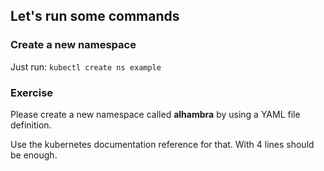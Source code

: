 ## Let's run some commands


### Create a new namespace

Just run: `kubectl create ns example`

### Exercise

Please create a new namespace called **alhambra** by using a YAML file definition. 

Use the kubernetes documentation reference for that. With 4 lines should be enough.

